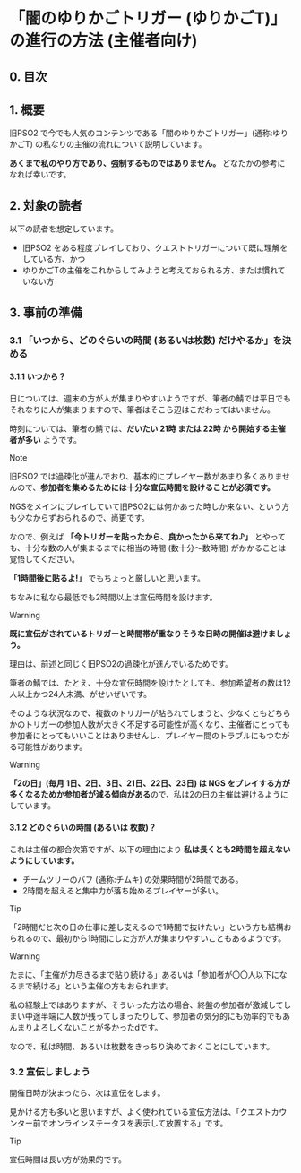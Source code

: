 # 「闇のゆりかごトリガー (ゆりかごT)」の進行の方法 (主催者向け)

## 0. 目次

## 1. 概要

旧PSO2 で今でも人気のコンテンツである「闇のゆりかごトリガー」(通称:ゆりかごT) の私なりの主催の流れについて説明しています。

**あくまで私のやり方であり、強制するものではありません。** どなたかの参考になれば幸いです。

## 2. 対象の読者

以下の読者を想定しています。

- 旧PSO2 をある程度プレイしており、クエストトリガーについて既に理解をしている方、かつ
- ゆりかごTの主催をこれからしてみようと考えておられる方、または慣れていない方

## 3. 事前の準備

### 3.1 「いつから、どのぐらいの時間 (あるいは枚数) だけやるか」を決める

#### 3.1.1 いつから？

日については、週末の方が人が集まりやすいようですが、筆者の鯖では平日でもそれなりに人が集まりますので、筆者はそこら辺はこだわってはいません。

時刻については、筆者の鯖では、**だいたい 21時 または 22時 から開始する主催者が多い** ようです。

> [!NOTE]
> 旧PSO2 では過疎化が進んでおり、基本的にプレイヤー数があまり多くありませんので、**参加者を集めるためには十分な宣伝時間を設けることが必須です。**
> 
> NGSをメインにプレイしていて旧PSO2には何かあった時しか来ない、という方も少なからずおられるので、尚更です。
> 
> なので、例えば **「今トリガーを貼ったから、良かったから来てね♪」** とやっても、十分な数の人が集まるまでに相当の時間 (数十分～数時間) がかかることは覚悟してください。
> 
> **「1時間後に貼るよ!」** でもちょっと厳しいと思います。
>
> ちなみに私なら最低でも2時間以上は宣伝時間を設けます。

> [!WARNING]
> **既に宣伝がされているトリガーと時間帯が重なりそうな日時の開催は避けましょう。**
>
> 理由は、前述と同じく旧PSO2の過疎化が進んでいるためです。
>
> 筆者の鯖では、たとえ、十分な宣伝時間を設けたとしても、参加希望者の数は12人以上かつ24人未満、がせいぜいです。
> 
> そのような状況なので、複数のトリガーが貼られてしまうと、少なくともどちらかのトリガーの参加人数が大きく不足する可能性が高くなり、主催者にとっても参加者にとってもいいことはありませんし、プレイヤー間のトラブルにもつながる可能性があります。

> [!WARNING]
> **「2の日」(毎月 1日、2日、3日、21日、22日、23日) は NGS をプレイする方が多くなるためか参加者が減る傾向がある**ので、私は2の日の主催は避けるようにしています。

#### 3.1.2 どのぐらいの時間 (あるいは 枚数)？

これは主催の都合次第ですが、以下の理由により **私は長くとも2時間を超えないようにしています。**

- チームツリーのバフ (通称:チムキ) の効果時間が2時間である。
- 2時間を超えると集中力が落ち始めるプレイヤーが多い。

> [!TIP]
> 「2時間だと次の日の仕事に差し支えるので1時間で抜けたい」という方も結構おられるので、最初から1時間にした方が人が集まりやすいこともあるようです。

> [!WARNING]
> たまに、「主催が力尽きるまで貼り続ける」あるいは「参加者が〇〇人以下になるまで続ける」という主催の方もおられます。
> 
> 私の経験上ではありますが、そういった方法の場合、終盤の参加者が激減してしまい中途半端に人数が残ってしまったりして、参加者の気分的にも効率的でもあんまりよろしくないことが多かったdです。
> 
> なので、私は時間、あるいは枚数をきっちり決めておくことにしています。

### 3.2 宣伝しましょう

開催日時が決まったら、次は宣伝をします。

見かける方も多いと思いますが、よく使われている宣伝方法は、「クエストカウンター前でオンラインステータスを表示して放置する」です。


> [!TIP]
> 宣伝時間は長い方が効果的です。


